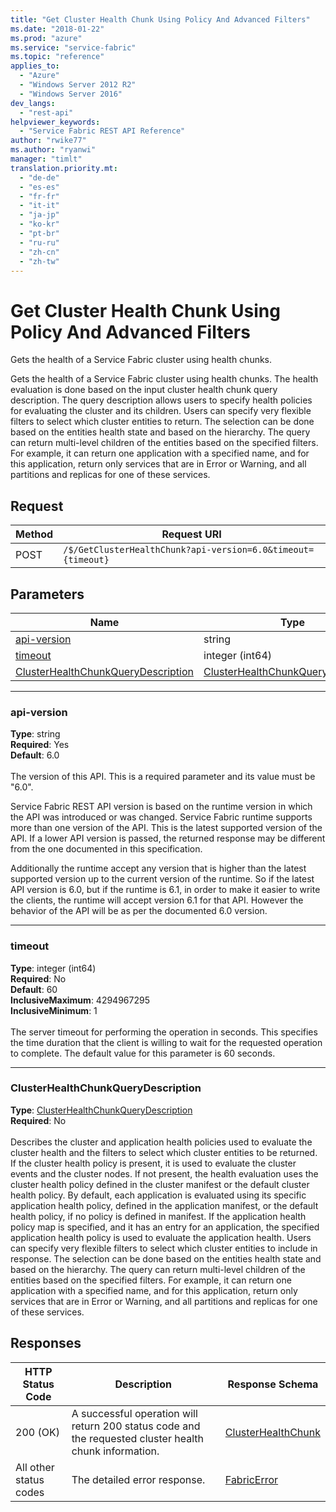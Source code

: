 ```yaml
---
title: "Get Cluster Health Chunk Using Policy And Advanced Filters"
ms.date: "2018-01-22"
ms.prod: "azure"
ms.service: "service-fabric"
ms.topic: "reference"
applies_to: 
  - "Azure"
  - "Windows Server 2012 R2"
  - "Windows Server 2016"
dev_langs: 
  - "rest-api"
helpviewer_keywords: 
  - "Service Fabric REST API Reference"
author: "rwike77"
ms.author: "ryanwi"
manager: "timlt"
translation.priority.mt: 
  - "de-de"
  - "es-es"
  - "fr-fr"
  - "it-it"
  - "ja-jp"
  - "ko-kr"
  - "pt-br"
  - "ru-ru"
  - "zh-cn"
  - "zh-tw"
---
```

# Get Cluster Health Chunk Using Policy And Advanced Filters
Gets the health of a Service Fabric cluster using health chunks.

Gets the health of a Service Fabric cluster using health chunks. The health evaluation is done based on the input cluster health chunk query description.
The query description allows users to specify health policies for evaluating the cluster and its children.
Users can specify very flexible filters to select which cluster entities to return. The selection can be done based on the entities health state and based on the hierarchy.
The query can return multi-level children of the entities based on the specified filters. For example, it can return one application with a specified name, and for this application, return
only services that are in Error or Warning, and all partitions and replicas for one of these services.


## Request
| Method | Request URI |
| ------ | ----------- |
| POST | `/$/GetClusterHealthChunk?api-version=6.0&timeout={timeout}` |


## Parameters
| Name | Type | Required | Location |
| --- | --- | --- | --- |
| [api-version](#api-version) | string | Yes | Query |
| [timeout](#timeout) | integer (int64) | No | Query |
| [ClusterHealthChunkQueryDescription](#clusterhealthchunkquerydescription) | [ClusterHealthChunkQueryDescription](sfclient-model-clusterhealthchunkquerydescription.md) | No | Body |

____
### api-version
__Type__: string <br/>
__Required__: Yes<br/>
__Default__: 6.0 <br/>
<br/>
The version of this API. This is a required parameter and its value must be "6.0".

Service Fabric REST API version is based on the runtime version in which the API was introduced or was changed. Service Fabric runtime supports more than one version of the API. This is the latest supported version of the API. If a lower API version is passed, the returned response may be different from the one documented in this specification.

Additionally the runtime accept any version that is higher than the latest supported version up to the current version of the runtime. So if the latest API version is 6.0, but if the runtime is 6.1, in order to make it easier to write the clients, the runtime will accept version 6.1 for that API. However the behavior of the API will be as per the documented 6.0 version.


____
### timeout
__Type__: integer (int64) <br/>
__Required__: No<br/>
__Default__: 60 <br/>
__InclusiveMaximum__: 4294967295 <br/>
__InclusiveMinimum__: 1 <br/>
<br/>
The server timeout for performing the operation in seconds. This specifies the time duration that the client is willing to wait for the requested operation to complete. The default value for this parameter is 60 seconds.

____
### ClusterHealthChunkQueryDescription
__Type__: [ClusterHealthChunkQueryDescription](sfclient-model-clusterhealthchunkquerydescription.md) <br/>
__Required__: No<br/>
<br/>
Describes the cluster and application health policies used to evaluate the cluster health and the filters to select which cluster entities to be returned.
If the cluster health policy is present, it is used to evaluate the cluster events and the cluster nodes. If not present, the health evaluation uses the cluster health policy defined in the cluster manifest or the default cluster health policy.
By default, each application is evaluated using its specific application health policy, defined in the application manifest, or the default health policy, if no policy is defined in manifest.
If the application health policy map is specified, and it has an entry for an application, the specified application health policy
is used to evaluate the application health.
Users can specify very flexible filters to select which cluster entities to include in response. The selection can be done based on the entities health state and based on the hierarchy.
The query can return multi-level children of the entities based on the specified filters. For example, it can return one application with a specified name, and for this application, return
only services that are in Error or Warning, and all partitions and replicas for one of these services.


## Responses

| HTTP Status Code | Description | Response Schema |
| --- | --- | --- |
| 200 (OK) | A successful operation will return 200 status code and the requested cluster health chunk information.<br/> | [ClusterHealthChunk](sfclient-model-clusterhealthchunk.md) |
| All other status codes | The detailed error response.<br/> | [FabricError](sfclient-model-fabricerror.md) |
